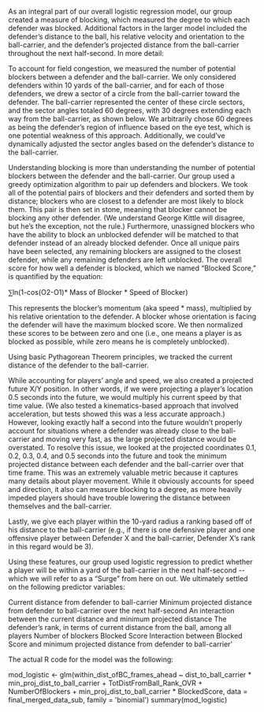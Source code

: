 As an integral part of our overall logistic regression model, our group created a measure of blocking, which measured the degree to which each defender was blocked. Additional factors in the larger model included the defender’s distance to the ball, his relative velocity and orientation to the ball-carrier, and the defender’s projected distance from the ball-carrier throughout the next half-second. In more detail:

To account for field congestion, we measured the number of potential blockers between a defender and the ball-carrier. We only considered defenders within 10 yards of the ball-carrier, and for each of those defenders, we drew a sector of a circle from the ball-carrier toward the defender. The ball-carrier represented the center of these circle sectors, and the sector angles totaled 60 degrees, with 30 degrees extending each way from the ball-carrier, as shown below. We arbitrarily chose 60 degrees as being the defender’s region of influence based on the eye test, which is one potential weakness of this approach. Additionally, we could’ve dynamically adjusted the sector angles based on the defender’s distance to the ball-carrier.

Understanding blocking is more than understanding the number of potential blockers between the defender and the ball-carrier. Our group used a greedy optimization algorithm to pair up defenders and blockers. We took all of the potential pairs of blockers and their defenders and sorted them by distance; blockers who are closest to a defender are most likely to block them. This pair is then set in stone, meaning that blocker cannot be blocking any other defender. (We understand George Kittle will disagree, but he’s the exception, not the rule.) Furthermore, unassigned blockers who have the ability to block an unblocked defender will be matched to that defender instead of an already blocked defender. Once all unique pairs have been selected, any remaining blockers are assigned to the closest defender, while any remaining defenders are left unblocked. The overall score for how well a defender is blocked, which we named “Blocked Score,” is quantified by the equation:

 ⅀ln(1-cos(O2-O1)* Mass of Blocker * Speed of Blocker)
 
This represents the blocker’s momentum (aka speed * mass), multiplied by his relative orientation to the defender. A blocker whose orientation is facing the defender will have the maximum blocked score. We then normalized these scores to be between zero and one (i.e., one means a player is as blocked as possible, while zero means he is completely unblocked).

Using basic Pythagorean Theorem principles, we tracked the current distance of the defender to the ball-carrier. 

While accounting for players’ angle and speed, we also created a projected future X/Y position. In other words, if we were projecting a player’s location 0.5 seconds into the future, we would multiply his current speed by that time value. (We also tested a kinematics-based approach that involved acceleration, but tests showed this was a less accurate approach.) However, looking exactly half a second into the future wouldn’t properly account for situations where a defender was already close to the ball-carrier and moving very fast, as the large projected distance would be overstated. To resolve this issue, we looked at the projected coordinates 0.1, 0.2, 0.3, 0.4, and 0.5 seconds into the future and took the minimum projected distance between each defender and the ball-carrier over that time frame. This was an extremely valuable metric because it captures many details about player movement. While it obviously accounts for speed and direction, it also can measure blocking to a degree, as more heavily impeded players should have trouble lowering the distance between themselves and the ball-carrier.

Lastly, we give each player within the 10-yard radius a ranking based off of his distance to the ball-carrier (e.g., if there is one defensive player and one offensive player between Defender X and the ball-carrier, Defender X’s rank in this regard would be 3).

Using these features, our group used logistic regression to predict whether a player will be within a yard of the ball-carrier in the next half-second -- which we will refer to as a “Surge” from here on out. We ultimately settled on the following predictor variables:

Current distance from defender to ball-carrier
Minimum projected distance from defender to ball-carrier over the next half-second
An interaction between the current distance and minimum projected distance
The defender’s rank, in terms of current distance from the ball, among all players
Number of blockers
Blocked Score 
Interaction between Blocked Score and minimum projected distance from defender to ball-carrier'

The actual R code for the model was the following:

mod_logistic <- glm(within_dist_ofBC_frames_ahead ~ dist_to_ball_carrier * min_proj_dist_to_ball_carrier +
                      TotDistFromBall_Rank_OVR + NumberOfBlockers + min_proj_dist_to_ball_carrier * BlockedScore, 
                    data = final_merged_data_sub, family = 'binomial')
summary(mod_logistic)

